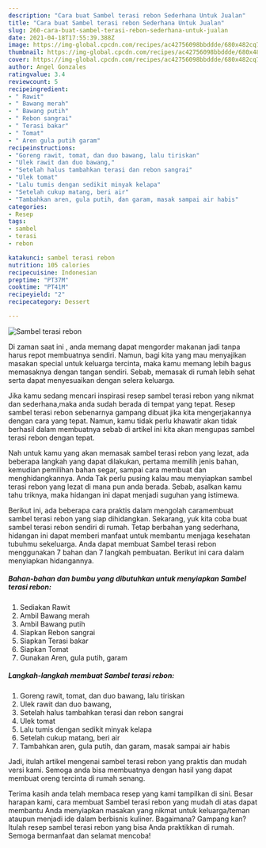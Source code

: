 ```yaml
---
description: "Cara buat Sambel terasi rebon Sederhana Untuk Jualan"
title: "Cara buat Sambel terasi rebon Sederhana Untuk Jualan"
slug: 260-cara-buat-sambel-terasi-rebon-sederhana-untuk-jualan
date: 2021-04-18T17:55:39.388Z
image: https://img-global.cpcdn.com/recipes/ac42756098bbddde/680x482cq70/sambel-terasi-rebon-foto-resep-utama.jpg
thumbnail: https://img-global.cpcdn.com/recipes/ac42756098bbddde/680x482cq70/sambel-terasi-rebon-foto-resep-utama.jpg
cover: https://img-global.cpcdn.com/recipes/ac42756098bbddde/680x482cq70/sambel-terasi-rebon-foto-resep-utama.jpg
author: Angel Gonzales
ratingvalue: 3.4
reviewcount: 5
recipeingredient:
- " Rawit"
- " Bawang merah"
- " Bawang putih"
- " Rebon sangrai"
- " Terasi bakar"
- " Tomat"
- " Aren gula putih garam"
recipeinstructions:
- "Goreng rawit, tomat, dan duo bawang, lalu tiriskan"
- "Ulek rawit dan duo bawang,"
- "Setelah halus tambahkan terasi dan rebon sangrai"
- "Ulek tomat"
- "Lalu tumis dengan sedikit minyak kelapa"
- "Setelah cukup matang, beri air"
- "Tambahkan aren, gula putih, dan garam, masak sampai air habis"
categories:
- Resep
tags:
- sambel
- terasi
- rebon

katakunci: sambel terasi rebon 
nutrition: 105 calories
recipecuisine: Indonesian
preptime: "PT37M"
cooktime: "PT41M"
recipeyield: "2"
recipecategory: Dessert

---
```



![Sambel terasi rebon](https://img-global.cpcdn.com/recipes/ac42756098bbddde/680x482cq70/sambel-terasi-rebon-foto-resep-utama.jpg)

Di zaman  saat ini , anda memang dapat mengorder makanan jadi tanpa harus repot membuatnya sendiri. Namun, bagi kita yang mau menyajikan masakan special untuk keluarga tercinta, maka kamu memang lebih bagus memasaknya dengan tangan sendiri. Sebab, memasak di rumah lebih sehat serta dapat menyesuaikan dengan selera keluarga.

Jika kamu sedang mencari inspirasi resep sambel terasi rebon yang nikmat dan sederhana,maka anda sudah berada di tempat yang tepat. Resep sambel terasi rebon  sebenarnya gampang dibuat jika kita mengerjakannya dengan cara yang tepat. Namun, kamu tidak perlu khawatir akan tidak berhasil dalam membuatnya 
sebab di artikel ini kita akan mengupas sambel terasi rebon dengan tepat.  



Nah untuk kamu yang akan memasak sambel terasi rebon yang lezat, ada beberapa langkah yang dapat dilakukan, pertama memilih jenis bahan, kemudian pemilihan bahan segar, sampai cara membuat dan menghidangkannya. Anda Tak perlu pusing kalau mau menyiapkan sambel terasi rebon yang lezat di mana pun anda berada. Sebab, asalkan kamu  tahu triknya, maka hidangan ini dapat menjadi suguhan yang istimewa.

Berikut ini, ada beberapa cara praktis  dalam mengolah caramembuat sambel terasi rebon yang siap dihidangkan. Sekarang, yuk kita coba buat sambel terasi rebon sendiri di rumah. Tetap berbahan yang sederhana, hidangan ini dapat memberi manfaat untuk membantu menjaga kesehatan tubuhmu sekeluarga. Anda dapat membuat Sambel terasi rebon menggunakan 7 bahan dan 7 langkah pembuatan. Berikut ini cara dalam menyiapkan hidangannya.

<!--inarticleads1-->

##### Bahan-bahan dan bumbu yang dibutuhkan untuk menyiapkan Sambel terasi rebon:

1. Sediakan  Rawit
1. Ambil  Bawang merah
1. Ambil  Bawang putih
1. Siapkan  Rebon sangrai
1. Siapkan  Terasi bakar
1. Siapkan  Tomat
1. Gunakan  Aren, gula putih, garam




<!--inarticleads2-->

##### Langkah-langkah membuat Sambel terasi rebon:

1. Goreng rawit, tomat, dan duo bawang, lalu tiriskan
1. Ulek rawit dan duo bawang,
1. Setelah halus tambahkan terasi dan rebon sangrai
1. Ulek tomat
1. Lalu tumis dengan sedikit minyak kelapa
1. Setelah cukup matang, beri air
1. Tambahkan aren, gula putih, dan garam, masak sampai air habis




Jadi, itulah artikel mengenai  sambel terasi rebon  yang praktis dan mudah versi kami. Semoga anda bisa membuatnya dengan hasil yang dapat membuat oreng tercinta di rumah senang. 

Terima kasih anda telah membaca resep yang kami tampilkan di sini. Besar harapan kami, cara membuat  Sambel terasi rebon yang mudah di atas dapat membantu Anda menyiapkan masakan yang nikmat untuk keluarga/teman ataupun menjadi ide dalam berbisnis kuliner. Bagaimana? Gampang kan? Itulah resep sambel terasi rebon yang bisa Anda praktikkan di rumah. Semoga bermanfaat dan selamat mencoba!

